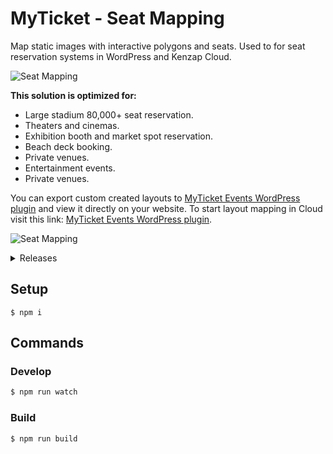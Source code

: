 # MyTicket - Seat Mapping

Map static images with interactive polygons and seats. Used to for seat reservation systems in WordPress and Kenzap Cloud.

![Seat Mapping](https://cdn.kenzap.com/github/img/myticket-1.png)

<b>This solution is optimized for:</b>

<ul>
<li>Large stadium 80,000+ seat reservation.</li>
<li>Theaters and cinemas.</li>
<li>Exhibition booth and market spot reservation.</li>
<li>Beach deck booking.</li>
<li>Private venues.</li>
<li>Entertainment events.</li>
<li>Private venues.</li>
</ul>

You can export custom created layouts to <a href="https://wordpress.org/plugins/myticket-events/" >MyTicket Events WordPress plugin</a> and view it directly on your website. To start layout mapping in Cloud visit this link: <a href="https://myticket.kenzap.cloud/" >MyTicket Events WordPress plugin</a>.

![Seat Mapping](https://cdn.kenzap.com/github/img/myticket-2.png)

<details><summary>Releases</summary>
<p>
    ```
      version 2.4
      - fixing forever loading screens for users with slow connection
      - upgrading package and rollup configuration files

      version 2.3
      - adding price variations to the zone and individual seats
    
      version 2.2
      - adding custom fields for additional checkout information that can be used with WooCommerce

      version 2.1
      - implemeting zone rotation feature

      version 2.0
      - migration to ES6 scripting
    ``
</p>
</details>

## Setup

```shell
$ npm i
```

## Commands

### Develop

```sh
$ npm run watch
```

### Build

```sh
$ npm run build
```
